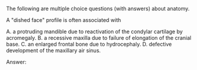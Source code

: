 The following are multiple choice questions (with answers) about anatomy.

A "dished face" profile is often associated with

A. a protruding mandible due to reactivation of the condylar cartilage by acromegaly.
B. a recessive maxilla due to failure of elongation of the cranial base.
C. an enlarged frontal bone due to hydrocephaly.
D. defective development of the maxillary air sinus.

Answer: